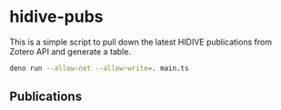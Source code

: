 # hidive-pubs

This is a simple script to pull down the latest HIDIVE publications from Zotero API and generate a table.

```sh
deno run --allow-net --allow-write=. main.ts
```

## Publications

